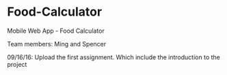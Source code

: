 # Food-Calculator
Mobile Web App - Food Calculator

Team members: Ming and Spencer

09/16/16: Upload the first assignment. Which include the introduction to the project
